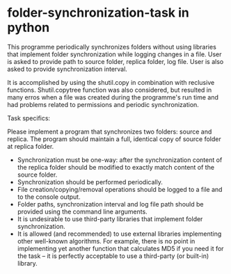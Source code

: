 # folder-synchronization-task in python

This programme periodically synchronizes folders without using libraries that implement folder synchronization while logging changes in a file.
User is asked to provide path to source folder, replica folder, log file. User is also asked to provide synchronization interval.

It is accomplished by using the shutil.copy in combination with reclusive functions. Shutil.copytree function was also considered, but resulted in many erros when a file was created during the programme's run time and had problems related to permissions and periodic synchronization.

Task specifics:

Please implement a program that synchronizes two folders: source and replica. The
program should maintain a full, identical copy of source folder at replica folder.

- Synchronization must be one-way: after the synchronization content of the
replica folder should be modified to exactly match content of the source
folder.
- Synchronization should be performed periodically.
- File creation/copying/removal operations should be logged to a file and to the
console output.
- Folder paths, synchronization interval and log file path should be provided
using the command line arguments.
- It is undesirable to use third-party libraries that implement folder
synchronization.
- It is allowed (and recommended) to use external libraries implementing other
well-known algorithms. For example, there is no point in implementing yet
another function that calculates MD5 if you need it for the task – it is
perfectly acceptable to use a third-party (or built-in) library.
